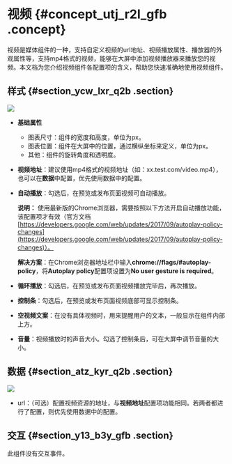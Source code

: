 # 视频 {#concept_utj_r2l_gfb .concept}

视频是媒体组件的一种，支持自定义视频的url地址、视频播放属性、播放器的外观属性等，支持mp4格式的视频，能够在大屏中添加视频播放器来播放您的视频。本文档为您介绍视频组件各配置项的含义，帮助您快速准确地使用视频组件。

## 样式 {#section_ycw_lxr_q2b .section}

![](http://static-aliyun-doc.oss-cn-hangzhou.aliyuncs.com/assets/img/21808/155894045212872_zh-CN.png)

-   **基础属性** 

    -   图表尺寸：组件的宽度和高度，单位为px。
    -   图表位置：组件在大屏中的位置，通过横纵坐标来定义，单位为px。
    -   其他：组件的旋转角度和透明度。
-   **视频地址**：建议使用mp4格式的视频地址（如：xx.test.com/video.mp4），也可以在**数据**中配置，优先使用数据中的配置。
-   **自动播放**：勾选后，在预览或发布页面视频可自动播放。

    **说明：** 使用最新版的Chrome浏览器，需要按照以下方法开启自动播放功能，该配置项才有效（官方文档[https://developers.google.com/web/updates/2017/09/autoplay-policy-changes](https://developers.google.com/web/updates/2017/09/autoplay-policy-changes)）。

    **解决方案**：在Chrome浏览器地址栏中输入**chrome://flags/\#autoplay-policy**，将**Autoplay policy**配置项设置为**No user gesture is required**。

-   **循环播放**：勾选后，在预览或发布页面视频播放完毕后，再次播放。
-   **控制条**：勾选后，在预览或发布页面视频底部可显示控制条。
-   **空视频文案**：在没有具体视频时，用来提醒用户的文本，一般显示在组件内部上方。
-   **音量**：视频播放时的声音大小。勾选了控制条后，可在大屏中调节音量的大小。

## 数据 {#section_atz_kyr_q2b .section}

![](http://static-aliyun-doc.oss-cn-hangzhou.aliyuncs.com/assets/img/21808/155894045212871_zh-CN.png)

-   url：（可选）配置视频资源的地址，与**视频地址**配置项功能相同。若两者都进行了配置，则优先使用数据中的配置。

## 交互 {#section_y13_b3y_gfb .section}

此组件没有交互事件。


